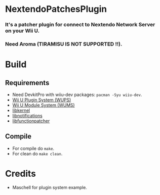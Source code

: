 # NextendoPatchesPlugin
### It's a patcher plugin for connect to Nextendo Network Server on your Wii U.
### Need Aroma (TIRAMISU IS NOT SUPPORTED !!).

# Build
## Requirements
- Need DevkitPro with wiiu-dev packages: `pacman -Syu wiiu-dev`.
- [Wii U Plugin System (WUPS)](https://github.com/wiiu-env/WiiUPluginSystem)
- [Wii U Module System (WUMS)](https://github.com/wiiu-env/WiiUModuleSystem)
- [libkernel](https://github.com/wiiu-env/libkernel)
- [libnotifications](https://github.com/wiiu-env/libnotifications)
- [libfunctionpatcher](https://github.com/wiiu-env/libfunctionpatcher)

## Compile
- For compile do `make`.
- For clean do `make clean`.

# Credits
- Maschell for plugin system example.